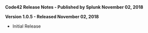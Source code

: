 **Code42 Release Notes - Published by Splunk November 02, 2018**


**Version 1.0.5 - Released November 02, 2018**

* Initial Release
